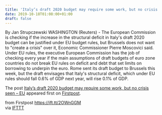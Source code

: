 ```yaml
---
title: 'Italy’s draft 2020 budget may require some work, but no crisis seen – EU'
date: 2019-10-18T01:08:00+01:00
draft: false
---
```


By Jan Strupczewski WASHINGTON (Reuters) - The European Commission is checking if the increase in the structural deficit in Italy's draft 2020 budget can be justified under EU budget rules, but Brussels does not want to "create a crisis" over it, Economic Commissioner Pierre Moscovici said. Under EU rules, the executive European Commission has the job of checking every year if the main assumptions of draft budgets of euro zone countries do not break EU rules on deficit and debt that set limits on borrowing to underpin the euro. Rome sent its draft budget to Brussels this week, but the draft envisages that Italy's structural deficit, which under EU rules should fall 0.6% of GDP next year, will rise 0.1% of GDP.

The post [Italy’s draft 2020 budget may require some work, but no crisis seen – EU](http://www.firstpost.com/business/italys-draft-2020-budget-may-require-some-work-but-no-crisis-seen-eu-7516441.html) appeared first on [Firstpost](http://www.firstpost.com).

  
  
from Firstpost https://ift.tt/2OWnGGM  
via [IFTTT](https://ifttt.com/?ref=da&site=blogger)